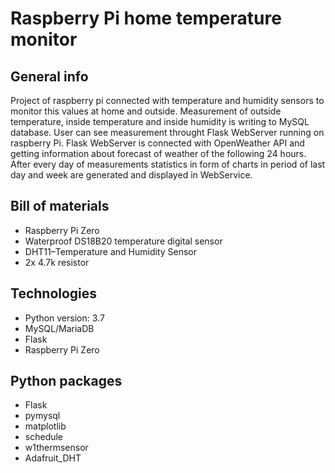 # Raspberry Pi home temperature monitor

## General info

Project of raspberry pi connected with temperature and humidity sensors to monitor this values at home and outside. 
Measurement of outside temperature, inside temperature and inside humidity is writing to MySQL database.
User can see measurement throught Flask WebServer running on raspberry Pi.
Flask WebServer is connected with OpenWeather API and getting information about forecast of weather of the following 24 hours.
After every day of measurements statistics in form of charts in period of last day and week are generated and displayed in WebService.

## Bill of materials

* Raspberry Pi Zero
* Waterproof DS18B20 temperature digital sensor
* DHT11–Temperature and Humidity Sensor
* 2x  4.7k resistor

## Technologies

* Python version: 3.7
* MySQL/MariaDB
* Flask
* Raspberry Pi Zero

## Python packages

* Flask
* pymysql
* matplotlib
* schedule
* w1thermsensor
* Adafruit_DHT
